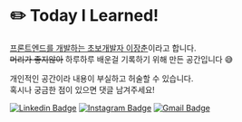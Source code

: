 <div 
style="display: flex; justify-content: center; align-items:center;">
<div>
<h1>✏️ Today I Learned!</h1>

<p>
<u>프론트엔드를 개발하는 초보개발자 이장춘</u>이라고 합니다.<br>
<del>머리가 좋지않아</del> 하루하루 배운걸 기록하기 위해 만든 공간입니다 😅
</p>

<p>
개인적인 공간이라 내용이 부실하고 허술할 수 있습니다.<br>
혹시나 궁금한 점이 있으면 댓글 남겨주세요!<br>
</p>

<div align=left>

[![Linkedin Badge](https://img.shields.io/badge/-LinkedIn-blue?style=flat-square&logo=Linkedin&logoColor=white&link=https:/https://www.linkedin.com/in/%EC%B0%AC%EA%B7%9C-%EC%A7%80-22149a1a7/)](https://www.linkedin.com/in/jangchun-lee-b9679a141/)
[![Instagram Badge](https://img.shields.io/badge/instagram-7a18f2?style=flat-square&logo=Instagram&logoColor=white&link=https://www.instagram.com/ginameeee/)](https://www.instagram.com/ginameeee/)
[![Gmail Badge](https://img.shields.io/badge/Gmail-d14836?style=flat-square&logo=Gmail&logoColor=white&link=mailto:ginameeee@gmail.com)](mailto:ginameeee@gmail.com)

</div>
</div>
<div>
